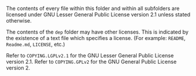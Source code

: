 
The contents of every file within this folder and within all subfolders are licensed under GNU Lesser General Public License version 2.1 unless stated otherwise.

The contents of the `dep` folder may have other licenses. This is indicated by the existence of a text file which specifies a license. (For example: `README`, `Readme.md`, `LICENSE`, etc.)

Refer to `COPYING.LGPLv2.1` for the GNU Lesser General Public License version 2.1.
Refer to `COPYING.GPLv2` for the GNU General Public License version 2.

